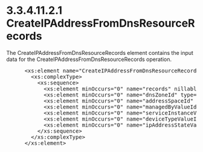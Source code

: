 <html dir="LTR" xmlns:mshelp="http://msdn.microsoft.com/mshelp" xmlns:ddue="http://ddue.schemas.microsoft.com/authoring/2003/5" xmlns:xlink="http://www.w3.org/1999/xlink" xmlns:tool="http://www.microsoft.com/tooltip">
 <body>
 <div id="header">
 <h1 class="heading">3.3.4.11.2.1 CreateIPAddressFromDnsResourceRecords</h1>
 </div>
 <div id="mainSection">
 <div id="mainBody">
 <div id="allHistory" class="saveHistory"></div>
 <div id="sectionSection0" class="section" name="collapseableSection">
 

<p>The CreateIPAddressFromDnsResourceRecords element contains
the input data for the CreateIPAddressFromDnsResourceRecords operation.</p>

<dl>
<dd>
<div><pre> &lt;xs:element name=&quot;CreateIPAddressFromDnsResourceRecords&quot;&gt;
   &lt;xs:complexType&gt;
     &lt;xs:sequence&gt;
       &lt;xs:element minOccurs=&quot;0&quot; name=&quot;records&quot; nillable=&quot;true&quot; type=&quot;sys:ArrayOfTupleOflongDnsResourceRecordTypem1ahUJFx&quot; /&gt;
       &lt;xs:element minOccurs=&quot;0&quot; name=&quot;dnsZoneId&quot; type=&quot;xsd:long&quot; /&gt;
       &lt;xs:element minOccurs=&quot;0&quot; name=&quot;addressSpaceId&quot; type=&quot;xsd:long&quot; /&gt;
       &lt;xs:element minOccurs=&quot;0&quot; name=&quot;managedByValueId&quot; type=&quot;xsd:long&quot; /&gt;
       &lt;xs:element minOccurs=&quot;0&quot; name=&quot;serviceInstanceValueId&quot; type=&quot;xsd:long&quot; /&gt;
       &lt;xs:element minOccurs=&quot;0&quot; name=&quot;deviceTypeValueId&quot; type=&quot;xsd:long&quot; /&gt;
       &lt;xs:element minOccurs=&quot;0&quot; name=&quot;ipAddressStateValueId&quot; type=&quot;xsd:long&quot; /&gt;
     &lt;/xs:sequence&gt;
   &lt;/xs:complexType&gt;
 &lt;/xs:element&gt;
</pre></div>
</dd></dl>


 </div>
 </div>
 </div>
 </body>
</html>